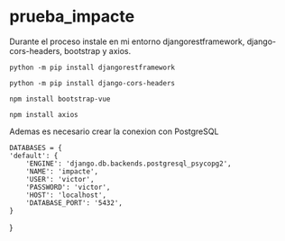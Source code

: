 # prueba_impacte

Durante el proceso instale en mi entorno djangorestframework, django-cors-headers, bootstrap y axios.

    python -m pip install djangorestframework
    
    python -m pip install django-cors-headers
    
    npm install bootstrap-vue
    
    npm install axios

Ademas es necesario crear la conexion con PostgreSQL

    DATABASES = {
    'default': {
        'ENGINE': 'django.db.backends.postgresql_psycopg2',
        'NAME': 'impacte',
        'USER': 'victor',
        'PASSWORD': 'victor',
        'HOST': 'localhost',
        'DATABASE_PORT': '5432',
    }
}
